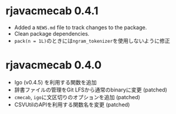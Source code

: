 # rjavacmecab 0.4.1

* Added a `NEWS.md` file to track changes to the package.
* Clean package dependencies.
* `pack(n = 1L)`のときには`ngram_tokenizer`を使用しないように修正

# rjavacmecab 0.4.0

* Igo (v0.4.5) を利用する関数を追加
* 辞書ファイルの管理をGit LFSから通常のbinaryに変更 (patched)
* `cmecab`, `igo`に文区切りのオプションを追加 (patched)
* CSVUtilのAPIを利用する関数名を変更 (patched)

